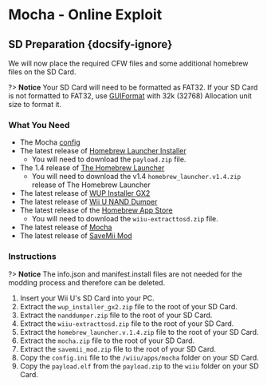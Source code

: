 # Mocha - Online Exploit

## SD Preparation {docsify-ignore}

We will now place the required CFW files and some additional homebrew files on the SD Card.

?> **Notice** Your SD Card will need to be formatted as FAT32. If your SD Card is not formatted to FAT32, use [GUIFormat](http://www.ridgecrop.demon.co.uk/index.htm?guiformat.htm) with 32k (32768) Allocation unit size to format it.

### What You Need

- The Mocha <a href="docs/files/config.ini" download>config</a>
- The latest release of [Homebrew Launcher Installer](https://github.com/wiiu-env/homebrew_launcher_installer/releases/latest)
  - You will need to download the `payload.zip` file.
- The 1.4 release of [The Homebrew Launcher](https://github.com/dimok789/homebrew_launcher/releases/tag/1.4)
  - You will need to download the v1.4 `homebrew_launcher.v1.4.zip` release of The Homebrew Launcher
- The latest release of [WUP Installer GX2](http://wiiubru.com/appstore/zips/wup_installer_gx2.zip)
- The latest release of [Wii U NAND Dumper](https://github.com/koolkdev/wiiu-nanddumper/releases/latest)
- The latest release of the [Homebrew App Store](https://github.com/vgmoose/hbas/releases/latest)
  - You will need to download the `wiiu-extracttosd.zip` file.
- The latest release of [Mocha](https://www.wiiubru.com/appstore/zips/mocha.zip)
- The latest release of <a href="docs/files/SaveMii_Mod.zip" download>SaveMii Mod</a>

### Instructions

?> **Notice** The info.json and manifest.install files are not needed for the modding process and therefore can be deleted.

1. Insert your Wii U's SD Card into your PC.
1. Extract the `wup_installer_gx2.zip` file to the root of your SD Card.
1. Extract the `nanddumper.zip` file to the root of your SD Card.
1. Extract the `wiiu-extracttosd.zip` file to the root of your SD Card.
1. Extract the `homebrew_launcher.v.1.4.zip` file to the root of your SD Card.
1. Extract the `mocha.zip` file to the root of your SD Card.
1. Extract the `savemii_mod.zip` file to the root of your SD Card.
1. Copy the `config.ini` file to the `/wiiu/apps/mocha` folder on your SD Card.
1. Copy the `payload.elf` from the `payload.zip` to the `wiiu` folder on your SD Card.